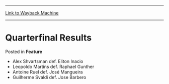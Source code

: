
---
[Link to Wayback Machine](https://web.archive.org/web/20171030065531/https://magic.wizards.com/en/articles/archive/feature/quarterfinal-results-2000-01-01)

[_metadata_:wayback_url]:- "https://magic.wizards.com/en/articles/archive/feature/quarterfinal-results-2000-01-01"
[_metadata_:wayback_raw_url]:- "https://web.archive.org/web/20171030065531id_/https://magic.wizards.com/en/articles/archive/feature/quarterfinal-results-2000-01-01"
[_metadata_:wayback_capture_timestamp]:- "2017-10-30 06:55:31+00:00"
[_metadata_:description]:- "Alex Shvartsman def. Eliton Inacio Leopoldo Martins def. Raphael Gunther Antoine Ruel def. José Mangueira Guilherme Svaldi def. Jose Barbero"
[_metadata_:generator]:- "Drupal 7 (http://drupal.org)"
---


Quarterfinal Results
====================



 Posted in **Feature**












* Alex Shvartsman def. Eliton Inacio
* Leopoldo Martins def. Raphael Gunther
* Antoine Ruel def. José Mangueira
* Guilherme Svaldi def. Jose Barbero






